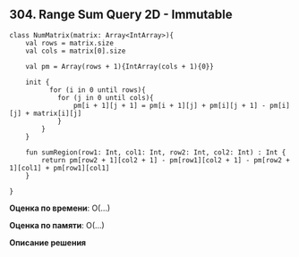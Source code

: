 ## 304. Range Sum Query 2D - Immutable


```
class NumMatrix(matrix: Array<IntArray>){
    val rows = matrix.size
    val cols = matrix[0].size
    
    val pm = Array(rows + 1){IntArray(cols + 1){0}}
    
    init {
          for (i in 0 until rows){
            for (j in 0 until cols){
                pm[i + 1][j + 1] = pm[i + 1][j] + pm[i][j + 1] - pm[i][j] + matrix[i][j]      
            }
        }   
    }
   
    fun sumRegion(row1: Int, col1: Int, row2: Int, col2: Int) : Int {
        return pm[row2 + 1][col2 + 1] - pm[row1][col2 + 1] - pm[row2 + 1][col1] + pm[row1][col1]
    }
       
}

```

**Оценка по времени**: О(...)


**Оценка по памяти**: О(...)


**Описание решения**
```

```